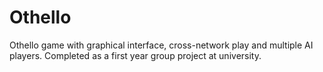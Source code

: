 # Othello
Othello game with graphical interface, cross-network play and multiple AI players. Completed as a first year group project at university.
